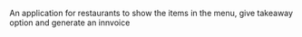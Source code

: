 An application for restaurants to show the items in the menu, give takeaway option and generate an innvoice
